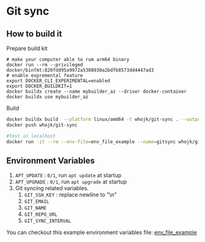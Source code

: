 # Git sync

## How to build it

Prepare build kit
```
# make your computer able to rum arm64 binary
docker run --rm --privileged docker/binfmt:820fdd95a9972a5308930a2bdfb8573dd4447ad3
# enable expremental feature
export DOCKER_CLI_EXPERIMENTAL=enabled
export DOCKER_BUILDKIT=1
docker buildx create --name mybuilder_az --driver docker-container
docker buildx use mybuilder_az
```

Build
```bash
docker buildx build  --platform linux/amd64 -t whojk/git-sync . --output="type=docker"
docker push whojk/git-sync

#Test in localhost
docker run -it --rm --env-file=env_file_example --name=gitsync whojk/git-sync
```


## Environment Variables

1. `APT_UPDATE` : `0/1`, run `apt update` at startup
1. `APT_UPGRADE` : `0/1`, run `apt upgrade` at startup
1. Git syncing related variables.
    1. `GIT_SSH_KEY` : replace newline to "\n" 
    1. `GIT_EMAIL` 
    1. `GIT_NAME` 
    1. `GIT_REPO_URL` 
    1. `GIT_SYNC_INTERVAL`


You can checkout this example environment variables file: [env_file_example](env_file_example)
